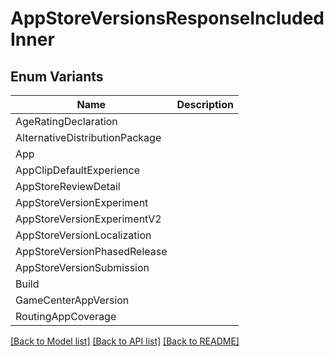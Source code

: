 # AppStoreVersionsResponseIncludedInner

## Enum Variants

| Name | Description |
|---- | -----|
| AgeRatingDeclaration |  |
| AlternativeDistributionPackage |  |
| App |  |
| AppClipDefaultExperience |  |
| AppStoreReviewDetail |  |
| AppStoreVersionExperiment |  |
| AppStoreVersionExperimentV2 |  |
| AppStoreVersionLocalization |  |
| AppStoreVersionPhasedRelease |  |
| AppStoreVersionSubmission |  |
| Build |  |
| GameCenterAppVersion |  |
| RoutingAppCoverage |  |

[[Back to Model list]](../README.md#documentation-for-models) [[Back to API list]](../README.md#documentation-for-api-endpoints) [[Back to README]](../README.md)


